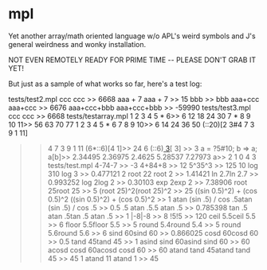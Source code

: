 # mpl
Yet another array/math oriented language w/o APL's weird symbols and J's general weirdness and wonky installation.


NOT EVEN REMOTELY READY FOR PRIME TIME -- PLEASE DON'T GRAB IT YET!


But just as a sample of what works so far, here's a test log:  



tests/test2.mpl
ccc			<!-- ok     show 6668	-->ccc			<!-- ok     show 6668	-->
	>> 6668
aaa + 7			<!-- ok     show 15	-->aaa + 7			<!-- ok     show 15	-->
	>> 15
bbb			<!-- ok     uninitialised: should show bbb --> >> bbb
aaa+ccc			<!-- ok     show 6676	-->aaa+ccc			<!-- ok     show 6676	-->
	>> 6676
aaa+ccc+bbb		<!-- ok     show -59990 -->aaa+ccc+bbb		<!-- ok     show -59990 -->
	>> -59990
tests/test3.mpl
ccc			<!-- ok     show 6668	-->ccc			<!-- ok     show 6668	-->
	>> 6668
tests/testarray.mpl
1 2 3 4 5 * 6>> 6 12 18 24 30 
7 * 8 9 10 11>> 56 63 70 77 
1 2 3 4 5 * 6 7 8 9 10>> 6 14 24 36 50 
(::20)[2 3#4 7 3 9 1 11]
>> 4 7 3 
>> 9 1 11 
(6*::6)[4 1]>> 24 6 
(::6)[ 3](::6)[ 3]
	>> 3
a = ?5#10; b => a;  a[b]>> 2.34495 2.36975 2.4625 5.28537 7.27973 
>a>> 2 1 0 4 3 
tests/test.mpl
4-74-7
	>> -3
4+84+8
	>> 12
5^35^3
	>> 125
10 log 310 log 3
	>> 0.477121
2 root 22 root 2
	>> 1.41421
ln 2.7ln 2.7
	>> 0.993252
log 2log 2
	>> 0.30103
exp 2exp 2
	>> 7.38906
root 25root 25
	>> 5
(root 25)^2(root 25)^2
	>> 25
((sin 0.5)^2) + (cos 0.5)^2 ((sin 0.5)^2) + (cos 0.5)^2 
	>> 1
atan (sin .5) / cos .5atan (sin .5) / cos .5
	>> 0.5
.5 atan .5.5 atan .5
	>> 0.785398
tan .5 atan .5tan .5 atan .5
	>> 1
|-8|-8
	>> 8
!5!5
	>> 120
ceil 5.5ceil 5.5
	>> 6
floor 5.5floor 5.5
	>> 5
round 5.4round 5.4
	>> 5
round 5.6round 5.6
	>> 6
sind 60sind 60
	>> 0.866025
cosd 60cosd 60
	>> 0.5
tand 45tand 45
	>> 1
asind sind 60asind sind 60
	>> 60
acosd cosd 60acosd cosd 60
	>> 60
atand tand 45atand tand 45
	>> 45
1 atand 11 atand 1
	>> 45
